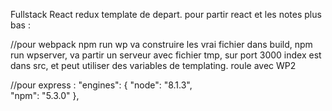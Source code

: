 Fullstack React redux template de depart.
pour partir react et les notes plus bas :


//pour webpack
npm run wp va construire les vrai fichier dans build,
npm run wpserver, va partir un serveur avec fichier tmp, sur port 3000
index est dans src, et peut utiliser des variables de templating.
roule avec WP2


//pour express :
"engines": {
  "node": "8.1.3",    
  "npm": "5.3.0"
}, 
